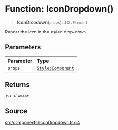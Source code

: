 # Function: IconDropdown()

> **IconDropdown**(`props`): `JSX.Element`

Render the icon in the styled drop-down.

## Parameters

| Parameter | Type |
| :------ | :------ |
| `props` | [`StyledComponent`](../type-aliases/StyledComponent.md) |

## Returns

`JSX.Element`

## Source

[src/components/IconDropdown.tsx:4](https://github.com/gpbl/react-day-picker/blob/9ad13dc72fff814dcf720a62f6e3b5ea38e8af6d/src/components/IconDropdown.tsx#L4)
